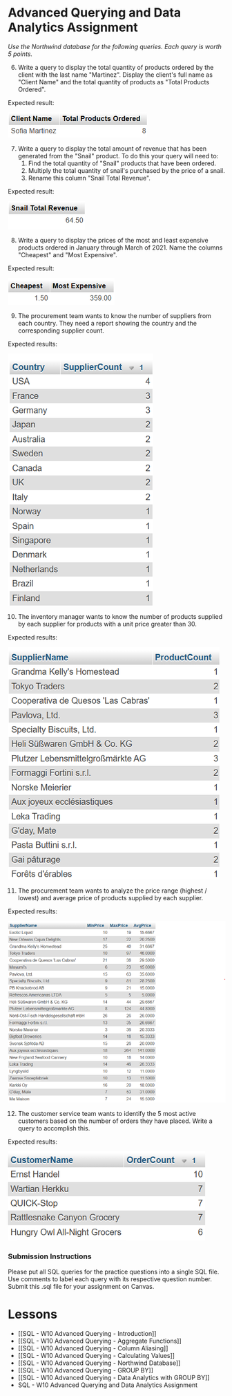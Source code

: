 
# Advanced Querying and Data Analytics Assignment

*Use the Northwind database for the following queries. Each query is worth 5 points.*

6. Write a query to display the total quantity of products ordered by the client with the last name "Martinez". Display the client's full name as "Client Name" and the total quantity of products as "Total Products Ordered". 

Expected result:

<img src="https://raw.githubusercontent.com/kellerflint/Class-Intro-SQL/hugo/content/SQL-Files/Images/AQR9.png">

7. Write a query to display the total amount of revenue that has been generated from the "Snail" product. To do this your query will need to:
	1. Find the total quantity of "Snail" products that have been ordered.
	2. Multiply the total quantity of snail's purchased by the price of a snail.
	3. Rename this column "Snail Total Revenue". 
	
Expected result:

<img src="https://raw.githubusercontent.com/kellerflint/Class-Intro-SQL/hugo/content/SQL-Files/Images/AQR8.png">

8. Write a query to display the prices of the most and least expensive products ordered in January through March of 2021. Name the columns "Cheapest" and "Most Expensive". 

Expected result:

<img src="https://raw.githubusercontent.com/kellerflint/Class-Intro-SQL/hugo/content/SQL-Files/Images/AQR10.png">

9. The procurement team wants to know the number of suppliers from each country. They need a report showing the country and the corresponding supplier count. 

Expected results:

<img src="https://raw.githubusercontent.com/kellerflint/Class-Intro-SQL/hugo/content/SQL-Files/Images/GB1.png">

10. The inventory manager wants to know the number of products supplied by each supplier for products with a unit price greater than 30. 

Expected results:

<img src="https://raw.githubusercontent.com/kellerflint/Class-Intro-SQL/hugo/content/SQL-Files/Images/GB2.png">

11. The procurement team wants to analyze the price range (highest / lowest) and average price of products supplied by each supplier. 

Expected results:

<img src="https://raw.githubusercontent.com/kellerflint/Class-Intro-SQL/hugo/content/SQL-Files/Images/GB3.png">

12. The customer service team wants to identify the 5 most active customers based on the number of orders they have placed. Write a query to accomplish this. 

Expected results:

<img src="https://raw.githubusercontent.com/kellerflint/Class-Intro-SQL/hugo/content/SQL-Files/Images/GB4.png">

### Submission Instructions

Please put all SQL queries for the practice questions into a single SQL file. Use comments to label each query with its respective question number. Submit this .sql file for your assignment on Canvas.

# Lessons
- [[SQL - W10 Advanced Querying - Introduction]]
- [[SQL - W10 Advanced Querying - Aggregate Functions]]
- [[SQL - W10 Advanced Querying - Column Aliasing]]
- [[SQL - W10 Advanced Querying - Calculating Values]]
- [[SQL - W10 Advanced Querying - Northwind Database]]
- [[SQL - W10 Advanced Querying - GROUP BY]]
- [[SQL - W10 Advanced Querying - Data Analytics with GROUP BY]]
- SQL - W10 Advanced Querying and Data Analytics Assignment